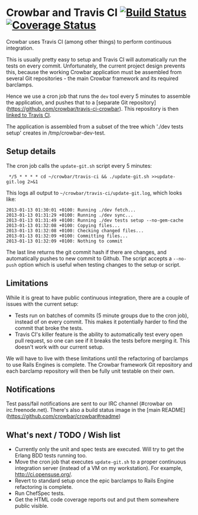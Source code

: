 # Crowbar and Travis CI [![Build Status](https://travis-ci.org/crowbar/travis-ci-crowbar.png?branch=master)](https://travis-ci.org/crowbar/travis-ci-crowbar) [![Coverage Status](https://coveralls.io/repos/crowbar/travis-ci-crowbar/badge.png?branch=master)](https://coveralls.io/r/crowbar/travis-ci-crowbar)

Crowbar uses Travis CI (among other things) to perform continuous integration.

This is usually pretty easy to setup and Travis CI will automatically run the
tests on every commit. Unfortunately, the current project design prevents this,
because the working Crowbar application must be assembled from several Git
repositories - the main Crowbar framework and its required barclamps.

Hence we use a cron job that runs the `dev` tool every 5 minutes to assemble
the application, and pushes that to a [separate Git repository]
(https://github.com/crowbar/travis-ci-crowbar). This repository is
then [linked to Travis CI](https://travis-ci.org/crowbar/travis-ci-crowbar).

The application is assembled from a subset of the tree which './dev
tests setup' creates in /tmp/crowbar-dev-test.

## Setup details

The cron job calls the `update-git.sh` script every 5 minutes:

```
 */5 * * * * cd ~/crowbar/travis-ci && ./update-git.sh >>update-git.log 2>&1 
```

This logs all output to `~/crowbar/travis-ci/update-git.log`, which looks like:

```
2013-01-13 01:30:01 +0100: Running ./dev fetch...
2013-01-13 01:31:29 +0100: Running ./dev sync...
2013-01-13 01:31:49 +0100: Running ./dev tests setup --no-gem-cache
2013-01-13 01:32:08 +0100: Copying files...
2013-01-13 01:32:08 +0100: Checking changed files...
2013-01-13 01:32:09 +0100: Committing files...
2013-01-13 01:32:09 +0100: Nothing to commit
```

The last line returns the git commit hash if there are changes, and
automatically pushes to new commit to Github. The script accepts a `--no-push`
option which is useful when testing changes to the setup or script.

## Limitations

While it is great to have public continuous integration, there are a couple of
issues with the current setup:

* Tests run on batches of commits (5 minute groups due to the cron job),
  instead of on every commit. This makes it potentially harder to find the
  commit that broke the tests.
* Travis CI's killer feature is the ability to automatically test every open
  pull request, so one can see if it breaks the tests before merging it. This
  doesn't work with our current setup.

We will have to live with these limitations until the refactoring of barclamps
to use Rails Engines is complete. The Crowbar framework Git repository and
each barclamp repository will then be fully unit testable on their own.

## Notifications

Test pass/fail notifications are sent to our IRC channel (#crowbar on
irc.freenode.net). There's also a build status image in the [main README]
(https://github.com/crowbar/crowbar#readme)

## What's next / TODO / Wish list

* Currently only the unit and spec tests are executed. Will try to get the
  Erlang BDD tests running too.
* Move the cron job that executes `update-git.sh` to a proper continuous
  integration server (instead of a VM on my workstation). For example,
  http://ci.opensuse.org/.
* Revert to standard setup once the epic barclamps to Rails Engine refactoring
  is complete.
* Run ChefSpec tests.
* Get the HTML code coverage reports out and put them somewhere public visible.
